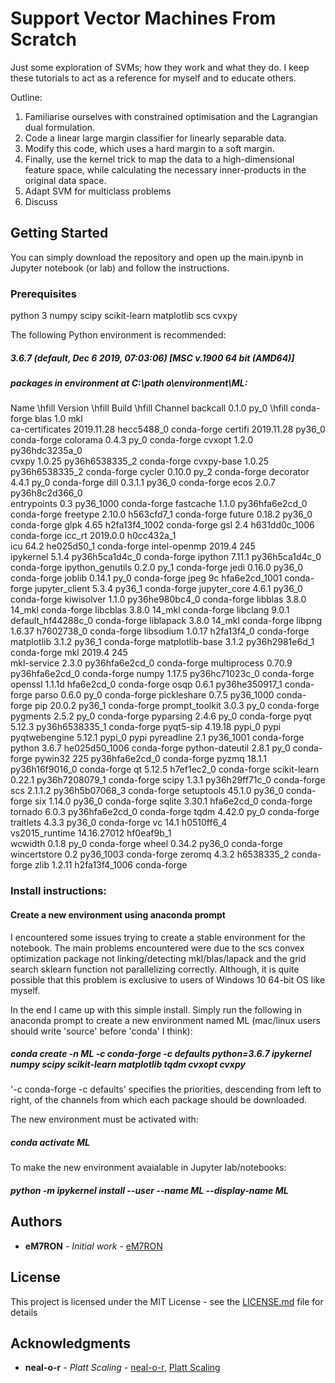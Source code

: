 # Support Vector Machines From Scratch

Just some exploration of SVMs; how they work and what they do. I keep these tutorials to act as a reference for myself and to educate others.

Outline:

1. Familiarise ourselves with constrained optimisation and the Lagrangian dual formulation.
2. Code a linear large margin classifier for linearly separable data.
3. Modify this code, which uses a hard margin to a soft margin.
4. Finally, use the kernel trick to map the data to a high-dimensional feature space, while calculating the necessary inner-products in the original data space.
5. Adapt SVM for multiclass problems
6. Discuss

## Getting Started

You can simply download the repository and open up the main.ipynb in Jupyter notebook (or lab) and follow the instructions.

### Prerequisites

python 3
numpy
scipy
scikit-learn
matplotlib
scs
cvxpy

The following Python environment is recommended:

##### 3.6.7 (default, Dec  6 2019, 07:03:06) [MSC v.1900 64 bit (AMD64)]
##### packages in environment at C:\path	o\environment\ML:
Name \hfill               Version \hfill            Build \hfill Channel
backcall                  0.1.0                      py_0 \hfill conda-forge
blas                      1.0                         mkl  
ca-certificates           2019.11.28           hecc5488_0    conda-forge
certifi                   2019.11.28               py36_0    conda-forge
colorama                  0.4.3                      py_0    conda-forge
cvxopt                    1.2.0            py36hdc3235a_0  
cvxpy                     1.0.25           py36h6538335_2    conda-forge
cvxpy-base                1.0.25           py36h6538335_2    conda-forge
cycler                    0.10.0                     py_2    conda-forge
decorator                 4.4.1                      py_0    conda-forge
dill                      0.3.1.1                  py36_0    conda-forge
ecos                      2.0.7            py36h8c2d366_0  
entrypoints               0.3                   py36_1000    conda-forge
fastcache                 1.1.0            py36hfa6e2cd_0    conda-forge
freetype                  2.10.0               h563cfd7_1    conda-forge
future                    0.18.2                   py36_0    conda-forge
glpk                      4.65              h2fa13f4_1002    conda-forge
gsl                       2.4               h631dd0c_1006    conda-forge
icc_rt                    2019.0.0             h0cc432a_1  
icu                       64.2                 he025d50_1    conda-forge
intel-openmp              2019.4                      245  
ipykernel                 5.1.4            py36h5ca1d4c_0    conda-forge
ipython                   7.11.1           py36h5ca1d4c_0    conda-forge
ipython_genutils          0.2.0                      py_1    conda-forge
jedi                      0.16.0                   py36_0    conda-forge
joblib                    0.14.1                     py_0    conda-forge
jpeg                      9c                hfa6e2cd_1001    conda-forge
jupyter_client            5.3.4                    py36_1    conda-forge
jupyter_core              4.6.1                    py36_0    conda-forge
kiwisolver                1.1.0            py36he980bc4_0    conda-forge
libblas                   3.8.0                    14_mkl    conda-forge
libcblas                  3.8.0                    14_mkl    conda-forge
libclang                  9.0.1           default_hf44288c_0    conda-forge
liblapack                 3.8.0                    14_mkl    conda-forge
libpng                    1.6.37               h7602738_0    conda-forge
libsodium                 1.0.17               h2fa13f4_0    conda-forge
matplotlib                3.1.2                    py36_1    conda-forge
matplotlib-base           3.1.2            py36h2981e6d_1    conda-forge
mkl                       2019.4                      245  
mkl-service               2.3.0            py36hfa6e2cd_0    conda-forge
multiprocess              0.70.9           py36hfa6e2cd_0    conda-forge
numpy                     1.17.5           py36hc71023c_0    conda-forge
openssl                   1.1.1d               hfa6e2cd_0    conda-forge
osqp                      0.6.1            py36he350917_1    conda-forge
parso                     0.6.0                      py_0    conda-forge
pickleshare               0.7.5                 py36_1000    conda-forge
pip                       20.0.2                   py36_1    conda-forge
prompt_toolkit            3.0.3                      py_0    conda-forge
pygments                  2.5.2                      py_0    conda-forge
pyparsing                 2.4.6                      py_0    conda-forge
pyqt                      5.12.3           py36h6538335_1    conda-forge
pyqt5-sip                 4.19.18                  pypi_0    pypi
pyqtwebengine             5.12.1                   pypi_0    pypi
pyreadline                2.1                   py36_1001    conda-forge
python                    3.6.7             he025d50_1006    conda-forge
python-dateutil           2.8.1                      py_0    conda-forge
pywin32                   225              py36hfa6e2cd_0    conda-forge
pyzmq                     18.1.1           py36h16f9016_0    conda-forge
qt                        5.12.5               h7ef1ec2_0    conda-forge
scikit-learn              0.22.1           py36h7208079_1    conda-forge
scipy                     1.3.1            py36h29ff71c_0    conda-forge
scs                       2.1.1.2          py36h5b07068_3    conda-forge
setuptools                45.1.0                   py36_0    conda-forge
six                       1.14.0                   py36_0    conda-forge
sqlite                    3.30.1               hfa6e2cd_0    conda-forge
tornado                   6.0.3            py36hfa6e2cd_0    conda-forge
tqdm                      4.42.0                     py_0    conda-forge
traitlets                 4.3.3                    py36_0    conda-forge
vc                        14.1                 h0510ff6_4  
vs2015_runtime            14.16.27012          hf0eaf9b_1  
wcwidth                   0.1.8                      py_0    conda-forge
wheel                     0.34.2                   py36_0    conda-forge
wincertstore              0.2                   py36_1003    conda-forge
zeromq                    4.3.2                h6538335_2    conda-forge
zlib                      1.2.11            h2fa13f4_1006    conda-forge

### Install instructions:

#### Create a new environment using anaconda prompt

I encountered some issues trying to create a stable environment for the notebook. The main problems encountered were due to the scs convex optimization package not linking/detecting mkl/blas/lapack and the grid search sklearn function not parallelizing correctly. Although, it is quite possible that this problem is exclusive to users of Windows 10 64-bit OS like myself.

In the end I came up with this simple install. Simply run the following in anaconda prompt to create a new environment named ML (mac/linux users should write 'source' before 'conda' I think): 

##### conda create -n ML -c conda-forge -c defaults python=3.6.7 ipykernel numpy scipy scikit-learn matplotlib tqdm cvxopt cvxpy

'-c conda-forge -c defaults' specifies the priorities, descending from left to right, of the channels from which each package should be downloaded.

The new environment must be activated with:

##### conda activate ML

To make the new environment avaialable in Jupyter lab/notebooks:

##### python -m ipykernel install --user --name ML --display-name ML

## Authors

* **eM7RON** - *Initial work* - [eM7RON](https://github.com/eM7RON)

## License

This project is licensed under the MIT License - see the [LICENSE.md](LICENSE.md) file for details

## Acknowledgments

* **neal-o-r** - *Platt Scaling* - [neal-o-r](https://github.com/neal-o-r), [Platt Scaling](https://github.com/neal-o-r/platt)